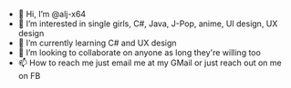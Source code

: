 - 👋 Hi, I’m @alj-x64
- 👀 I’m interested in single girls, C#, Java, J-Pop, anime, UI design, UX design
- 🌱 I’m currently learning C# and UX design
- 💞️ I’m looking to collaborate on anyone as long they're willing too
- 📫 How to reach me just email me at my GMail or just reach out on me on FB

<!---
alj-x64/alj-x64 is a ✨ special ✨ repository because its `README.md` (this file) appears on your GitHub profile.
You can click the Preview link to take a look at your changes.
--->
